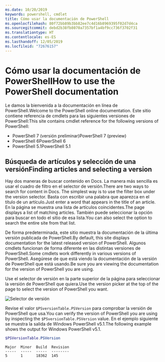 ```yaml
---
ms.date: 10/20/2019
keywords: powershell, cmdlet
title: Cómo usar la documentación de PowerShell
ms.openlocfilehash: 80f72bb89b3bb82ee7c4d16b8969395f02d7d4ca
ms.sourcegitcommit: debd2b38fb8070a7357bf1a4bf9cc736f3702f31
ms.translationtype: HT
ms.contentlocale: es-ES
ms.lasthandoff: 12/05/2019
ms.locfileid: "72676157"
---
```

# <a name="how-to-use-the-powershell-documentation"></a><span data-ttu-id="928bb-103">Cómo usar la documentación de PowerShell</span><span class="sxs-lookup"><span data-stu-id="928bb-103">How to use the PowerShell documentation</span></span>

<span data-ttu-id="928bb-104">Le damos la bienvenida a la documentación en línea de PowerShell.</span><span class="sxs-lookup"><span data-stu-id="928bb-104">Welcome to the PowerShell online documentation.</span></span> <span data-ttu-id="928bb-105">Este sitio contiene referencia de cmdlets para las siguientes versiones de PowerShell:</span><span class="sxs-lookup"><span data-stu-id="928bb-105">This site contains cmdlet reference for the following versions of PowerShell:</span></span>

- <span data-ttu-id="928bb-106">PowerShell 7 (versión preliminar)</span><span class="sxs-lookup"><span data-stu-id="928bb-106">PowerShell 7 (preview)</span></span>
- <span data-ttu-id="928bb-107">PowerShell 6</span><span class="sxs-lookup"><span data-stu-id="928bb-107">PowerShell 6</span></span>
- <span data-ttu-id="928bb-108">PowerShell 5.1</span><span class="sxs-lookup"><span data-stu-id="928bb-108">PowerShell 5.1</span></span>

## <a name="finding-articles-and-selecting-a-version"></a><span data-ttu-id="928bb-109">Búsqueda de artículos y selección de una versión</span><span class="sxs-lookup"><span data-stu-id="928bb-109">Finding articles and selecting a version</span></span>

<span data-ttu-id="928bb-110">Hay dos maneras de buscar contenido en Docs. La manera más sencilla es usar el cuadro de filtro en el selector de versión.</span><span class="sxs-lookup"><span data-stu-id="928bb-110">There are two ways to search for content in Docs. The simplest way is to use the filter box under the version selector.</span></span> <span data-ttu-id="928bb-111">Basta con escribir una palabra que aparezca en el título de un artículo.</span><span class="sxs-lookup"><span data-stu-id="928bb-111">Just enter a word that appears in the title of an article.</span></span> <span data-ttu-id="928bb-112">En la página se muestra una lista de artículos coincidentes.</span><span class="sxs-lookup"><span data-stu-id="928bb-112">The page displays a list of matching articles.</span></span> <span data-ttu-id="928bb-113">También puede seleccionar la opción para buscar en todo el sitio de esa lista.</span><span class="sxs-lookup"><span data-stu-id="928bb-113">You can also select the option to search the entire site from that list.</span></span>

<span data-ttu-id="928bb-114">De forma predeterminada, este sitio muestra la documentación de la última versión publicada de PowerShell.</span><span class="sxs-lookup"><span data-stu-id="928bb-114">By default, this site displays documentation for the latest released version of PowerShell.</span></span> <span data-ttu-id="928bb-115">Algunos cmdlets funcionan de forma diferente en las distintas versiones de PowerShell.</span><span class="sxs-lookup"><span data-stu-id="928bb-115">Some cmdlets work differently in various versions of PowerShell.</span></span> <span data-ttu-id="928bb-116">Asegúrese de que está viendo la documentación de la versión de PowerShell que está usando.</span><span class="sxs-lookup"><span data-stu-id="928bb-116">Be sure you are viewing the documentation for the version of PowerShell you are using.</span></span>

<span data-ttu-id="928bb-117">Use el selector de versión en la parte superior de la página para seleccionar la versión de PowerShell que quiera.</span><span class="sxs-lookup"><span data-stu-id="928bb-117">Use the version picker at the top of the page to select the version of PowerShell you want.</span></span>

![Selector de versión](images/how-to-use-docs/version-search.gif)

<span data-ttu-id="928bb-119">Revise el valor `$PSversionTable.PSVersion` para comprobar la versión de PowerShell que usa.</span><span class="sxs-lookup"><span data-stu-id="928bb-119">You can verify the version of PowerShell you are using by inspecting the `$PSversionTable.PSVersion` value.</span></span> <span data-ttu-id="928bb-120">En el ejemplo siguiente se muestra la salida de Windows PowerShell v5.1.</span><span class="sxs-lookup"><span data-stu-id="928bb-120">The following example shows the output for Windows PowerShell v5.1.</span></span>

```powershell
$PSVersionTable.PSVersion
```

```Output
Major  Minor  Build  Revision
-----  -----  -----  --------
5      1      18362  145
```
